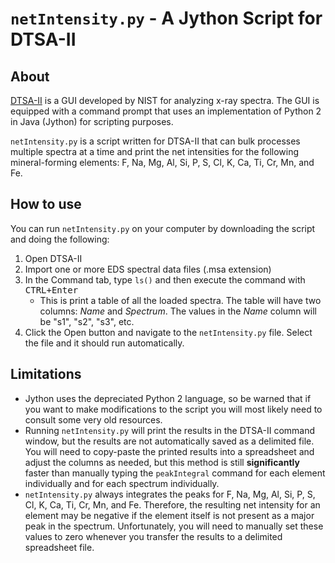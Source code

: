 # `netIntensity.py` - A Jython Script for DTSA-II

## About
[DTSA-II](https://www.cstl.nist.gov/div837/837.02/epq/dtsa2/index.html) is a GUI developed by NIST for analyzing x-ray spectra. The GUI is equipped with a command prompt that uses an implementation of Python 2 in Java (Jython) for scripting purposes.

`netIntensity.py` is a script written for DTSA-II that can bulk processes multiple spectra at a time and print the net intensities for the following mineral-forming elements: F, Na, Mg, Al, Si, P, S, Cl, K, Ca, Ti, Cr, Mn, and Fe. 

## How to use
You can run `netIntensity.py` on your computer by downloading the script and doing the following:
1. Open DTSA-II
2. Import one or more EDS spectral data files (.msa extension)
3. In the Command tab, type `ls()` and then execute the command with <kbd>CTRL+Enter</kbd>
    - This is print a table of all the loaded spectra. The table will have two columns: *Name* and *Spectrum*. The values in the *Name* column will be "s1", "s2", "s3", etc.
4. Click the Open button and navigate to the `netIntensity.py` file. Select the file and it should run automatically.

## Limitations
* Jython uses the depreciated Python 2 language, so be warned that if you want to make modifications to the script you will most likely need to consult some very old resources.
* Running `netIntensity.py` will print the results in the DTSA-II command window, but the results are not automatically saved as a delimited file. You will need to copy-paste the printed results into a spreadsheet and adjust the columns as needed, but this method is still **significantly** faster than manually typing the `peakIntegral` command for each element individually and for each spectrum individually.
* `netIntensity.py` always integrates the peaks for F, Na, Mg, Al, Si, P, S, Cl, K, Ca, Ti, Cr, Mn, and Fe. Therefore, the resulting net intensity for an element may be negative if the element itself is not present as a major peak in the spectrum. Unfortunately, you will need to manually set these values to zero whenever you transfer the results to a delimited spreadsheet file. 
